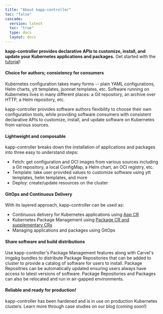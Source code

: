 ```yaml
---
title: "About kapp-controller"
toc: "false"
cascade:
  version: latest
  toc: "true"
  type: docs
  layout: docs
---
```


**kapp-controller provides declarative APIs to customize, install, and update your Kubernetes applications and packages.** Get started with the [tutorial](packaging-tutorial.md)!

#### Choice for authors; consistency for consumers
Kubernetes configuration takes many forms -- plain YAML configurations, Helm charts, ytt templates, jsonnet templates, etc.
Software running on Kubernetes lives in many different places: a Git repository, an archive over HTTP, a Helm repository, etc.

kapp-controller provides software authors flexibility to choose their own configuration tools, while providing software consumers with consistent declarative APIs to customize, install, and update software on Kubernetes from various sources.

#### Lightweight and composable
kapp-controller breaks down the installation of applications and packages into three easy to understand steps: 
- Fetch: get configuration and OCI images from various sources including a Git repository, a local ConfigMap, a Helm chart, an OCI registry, etc.
- Template: take user provided values to customize software using ytt templates, helm templates, and more
- Deploy: create/update resources on the cluster

#### GitOps and Continuous Delivery
With its layered approach, kapp-controller can be used as:
- Continuous delivery for Kubernetes applications using [App CR](app-spec.md)
- Kubernetes Package Management using [Package CR and supplementary CRs](packaging.md)
- Managing applications and packages using GitOps

#### Share software and build distributions
Use kapp-controller's Package Management features along with Carvel's imgpkg bundles to distribute Package Repositories that can be added to cluster to provide a catalog of software for users to install. Package Repositries can be automatically updated ensuring users always have access to latest versions of software. Package Repositories and Packages can also be relocated and run in air-gapped environments.

#### Reliable and ready for production!
kapp-controller has been hardened and is in use on production Kubernetes clusters. Learn more through case studies on our blog (coming soon!)